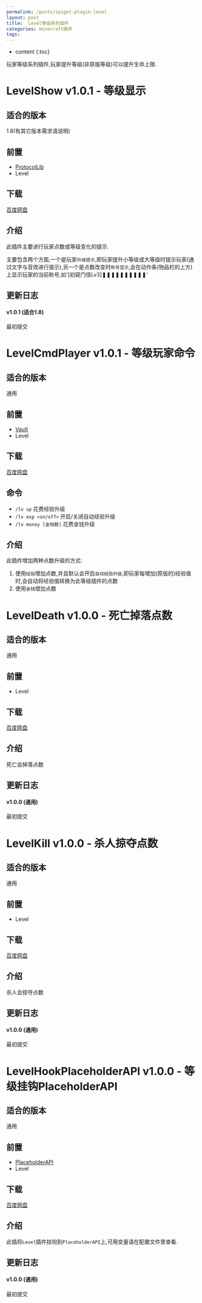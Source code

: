 ```yaml
---
permalink: /posts/spigot-plugin-level
layout: post
title:  Level等级系列插件
categories: minecraft插件
tags:
---
```


* content
{:toc}

玩家等级系列插件,玩家提升等级(非原版等级)可以提升生命上限.




# LevelShow v1.0.1 - 等级显示

## 适合的版本
1.8(有其它版本需求请说明)

## 前置
* [ProtocolLib](http://dev.bukkit.org/bukkit-plugins/protocollib/)
* Level

## 下载
[百度网盘](https://pan.baidu.com/s/1hs2sreG)

## 介绍
此插件主要进行玩家点数或等级变化的提示.

主要包含两个方面,一个是玩家`升级提示`,即玩家提升小等级或大等级时提示玩家(通过文字与音效进行提示),另一个是点数改变时`称号显示`,会在动作条(物品栏的上方)上显示玩家的当前称号,如'[初窥门径Lv3]❚❚❚❚❚❚❚❚❚❚'

## 更新日志
#### v1.0.1 (适合1.8)
最初提交

# LevelCmdPlayer v1.0.1 - 等级玩家命令

## 适合的版本
通用

## 前置
* [Vault](http://dev.bukkit.org/bukkit-plugins/vault/)
* Level

## 下载
[百度网盘](https://pan.baidu.com/s/1hs2sreG)

## 命令
* `/lv up` 花费经验升级
* `/lv exp <on/off>` 开启/关闭自动经验升级
* `/lv money [金钱数]` 花费金钱升级

## 介绍
此插件增加两种点数升级的方式:

1. 使用`经验`增加点数,并且默认会开启`自动经验升级`,即玩家每增加(原版的)经验值时,会自动将经验值转换为此等级插件的点数
2. 使用`金钱`增加点数

# LevelDeath v1.0.0 - 死亡掉落点数

## 适合的版本
通用

## 前置
* Level

## 下载
[百度网盘](https://pan.baidu.com/s/1hs2sreG)

## 介绍
死亡会掉落点数

## 更新日志
#### v1.0.0 (通用)
最初提交

# LevelKill v1.0.0 - 杀人掠夺点数

## 适合的版本
通用

## 前置
* Level

## 下载
[百度网盘](https://pan.baidu.com/s/1hs2sreG)

## 介绍
杀人会掠夺点数

## 更新日志
#### v1.0.0 (通用)
最初提交

# LevelHookPlaceholderAPI v1.0.0 - 等级挂钩PlaceholderAPI

## 适合的版本
通用

## 前置
* [PlaceholderAPI](https://dev.bukkit.org/projects/placeholderapi)
* Level

## 下载
[百度网盘](https://pan.baidu.com/s/1hs2sreG)

## 介绍
此插将`Level`插件挂钩到`PlaceholderAPI`上,可用变量请在配置文件里查看.

## 更新日志
#### v1.0.0 (通用)
最初提交
